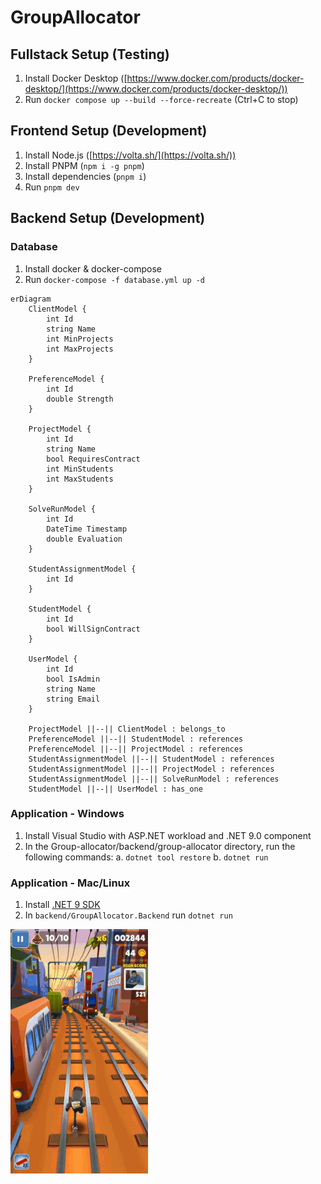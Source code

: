 # GroupAllocator

## Fullstack Setup (Testing)

1. Install Docker Desktop ([https://www.docker.com/products/docker-desktop/](https://www.docker.com/products/docker-desktop/))
2. Run `docker compose up --build --force-recreate` (Ctrl+C to stop)

## Frontend Setup (Development)

1. Install Node.js ([https://volta.sh/](https://volta.sh/))
2. Install PNPM (`npm i -g pnpm`)
3. Install dependencies (`pnpm i`)
4. Run `pnpm dev`

## Backend Setup (Development)

### Database

1. Install docker & docker-compose
1. Run `docker-compose -f database.yml up -d`

```mermaid
erDiagram
    ClientModel {
        int Id
        string Name
        int MinProjects
        int MaxProjects
    }
    
    PreferenceModel {
        int Id
        double Strength
    }
    
    ProjectModel {
        int Id
        string Name
        bool RequiresContract
        int MinStudents
        int MaxStudents
    }
    
    SolveRunModel {
        int Id
        DateTime Timestamp
        double Evaluation
    }
    
    StudentAssignmentModel {
        int Id
    }
    
    StudentModel {
        int Id
        bool WillSignContract
    }
    
    UserModel {
        int Id
        bool IsAdmin
        string Name
        string Email
    }
    
    ProjectModel ||--|| ClientModel : belongs_to
    PreferenceModel ||--|| StudentModel : references
    PreferenceModel ||--|| ProjectModel : references
    StudentAssignmentModel ||--|| StudentModel : references
    StudentAssignmentModel ||--|| ProjectModel : references
    StudentAssignmentModel ||--|| SolveRunModel : references
    StudentModel ||--|| UserModel : has_one
```

### Application - Windows

1. Install Visual Studio with ASP.NET workload and .NET 9.0 component
2. In the Group-allocator/backend/group-allocator directory, run the following commands:
   a. `dotnet tool restore`
   b. `dotnet run`

### Application - Mac/Linux

1. Install [.NET 9 SDK](https://dotnet.microsoft.com/en-us/download/dotnet/9.0)
1. In `backend/GroupAllocator.Backend` run `dotnet run`

![Cool GIF](readme-images/help.gif)
